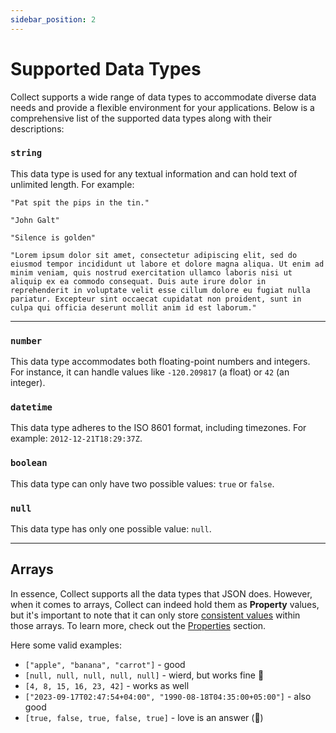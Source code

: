 ```yaml
---
sidebar_position: 2
---
```

# Supported Data Types

Collect supports a wide range of data types to accommodate diverse data needs and provide a flexible environment for your applications. Below is a comprehensive list of the supported data types along with their descriptions:

### `string`
This data type is used for any textual information and can hold text of unlimited length. 
For example: 

`"Pat spit the pips in the tin."`

`"John Galt"`

`"Silence is golden"` 

`"Lorem ipsum dolor sit amet, consectetur adipiscing elit, sed do eiusmod tempor incididunt ut labore et dolore magna aliqua. Ut enim ad minim veniam, quis nostrud exercitation ullamco laboris nisi ut aliquip ex ea commodo consequat. Duis aute irure dolor in reprehenderit in voluptate velit esse cillum dolore eu fugiat nulla pariatur. Excepteur sint occaecat cupidatat non proident, sunt in culpa qui officia deserunt mollit anim id est laborum."`

---
### `number`
This data type accommodates both floating-point numbers and integers. For instance, it can handle values like 
`-120.209817` (a float) or `42` (an integer).

### `datetime`
This data type adheres to the ISO 8601 format, including timezones. For example: `2012-12-21T18:29:37Z`.

### `boolean`
This data type can only have two possible values: `true` or `false`.

### `null`
This data type has only one possible value: `null`.


---
## Arrays

In essence, Collect supports all the data types that JSON does. However, when it comes to arrays, Collect can indeed 
hold them as **Property** values, but it's important to note that it can only store <u>consistent values</u> within those 
arrays. To learn more, check out the [Properties](/core-concepts/properties) section.

Here some valid examples:
- `["apple", "banana", "carrot"]` - good
- `[null, null, null, null, null]` - wierd, but works fine 🤔
- `[4, 8, 15, 16, 23, 42]` - works as well
- `["2023-09-17T02:47:54+04:00", "1990-08-18T04:35:00+05:00"]` - also good
- `[true, false, true, false, true]` - love is an answer (🌼)

